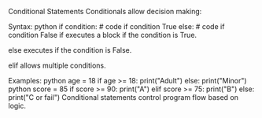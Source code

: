 Conditional Statements
Conditionals allow decision making:

Syntax:
python
if condition: # code if condition True
else: # code if condition False
if executes a block if the condition is True.

else executes if the condition is False.

elif allows multiple conditions.

Examples:
python
age = 18
if age >= 18:
print("Adult")
else:
print("Minor")
python
score = 85
if score >= 90:
print("A")
elif score >= 75:
print("B")
else:
print("C or fail")
Conditional statements control program flow based on logic.
